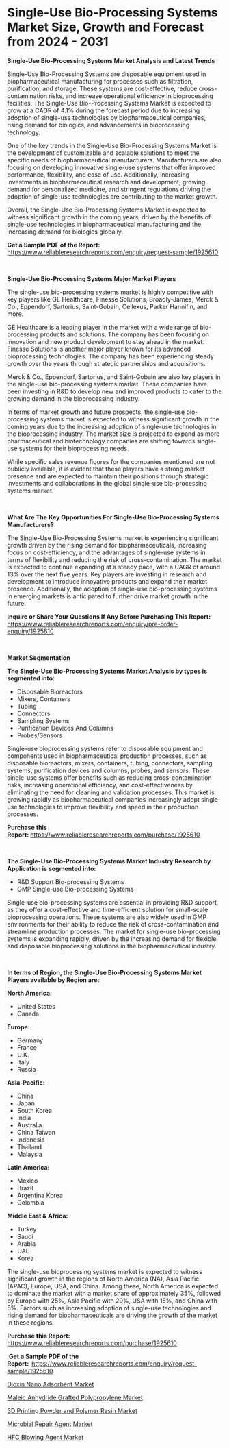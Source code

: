 <p><h1>Single-Use Bio-Processing Systems Market Size, Growth and Forecast from 2024 - 2031</h1></p><p><strong>Single-Use Bio-Processing Systems Market Analysis and Latest Trends</strong></p>
<p><p>Single-Use Bio-Processing Systems are disposable equipment used in biopharmaceutical manufacturing for processes such as filtration, purification, and storage. These systems are cost-effective, reduce cross-contamination risks, and increase operational efficiency in bioprocessing facilities. The Single-Use Bio-Processing Systems Market is expected to grow at a CAGR of 4.1% during the forecast period due to increasing adoption of single-use technologies by biopharmaceutical companies, rising demand for biologics, and advancements in bioprocessing technology.</p><p>One of the key trends in the Single-Use Bio-Processing Systems Market is the development of customizable and scalable solutions to meet the specific needs of biopharmaceutical manufacturers. Manufacturers are also focusing on developing innovative single-use systems that offer improved performance, flexibility, and ease of use. Additionally, increasing investments in biopharmaceutical research and development, growing demand for personalized medicine, and stringent regulations driving the adoption of single-use technologies are contributing to the market growth.</p><p>Overall, the Single-Use Bio-Processing Systems Market is expected to witness significant growth in the coming years, driven by the benefits of single-use technologies in biopharmaceutical manufacturing and the increasing demand for biologics globally.</p></p>
<p><strong>Get a Sample PDF of the Report:&nbsp;</strong> <a href="https://www.reliableresearchreports.com/enquiry/request-sample/1925610">https://www.reliableresearchreports.com/enquiry/request-sample/1925610</a></p>
<p>&nbsp;</p>
<p><strong>Single-Use Bio-Processing Systems Major Market Players</strong></p>
<p><p>The single-use bio-processing systems market is highly competitive with key players like GE Healthcare, Finesse Solutions, Broadly-James, Merck & Co., Eppendorf, Sartorius, Saint-Gobain, Cellexus, Parker Hannifin, and more. </p><p>GE Healthcare is a leading player in the market with a wide range of bio-processing products and solutions. The company has been focusing on innovation and new product development to stay ahead in the market. Finesse Solutions is another major player known for its advanced bioprocessing technologies. The company has been experiencing steady growth over the years through strategic partnerships and acquisitions.</p><p>Merck & Co., Eppendorf, Sartorius, and Saint-Gobain are also key players in the single-use bio-processing systems market. These companies have been investing in R&D to develop new and improved products to cater to the growing demand in the bioprocessing industry. </p><p>In terms of market growth and future prospects, the single-use bio-processing systems market is expected to witness significant growth in the coming years due to the increasing adoption of single-use technologies in the bioprocessing industry. The market size is projected to expand as more pharmaceutical and biotechnology companies are shifting towards single-use systems for their bioprocessing needs.</p><p>While specific sales revenue figures for the companies mentioned are not publicly available, it is evident that these players have a strong market presence and are expected to maintain their positions through strategic investments and collaborations in the global single-use bio-processing systems market.</p></p>
<p>&nbsp;</p>
<p><strong>What Are The Key Opportunities For Single-Use Bio-Processing Systems Manufacturers?</strong></p>
<p><p>The Single-Use Bio-Processing Systems market is experiencing significant growth driven by the rising demand for biopharmaceuticals, increasing focus on cost-efficiency, and the advantages of single-use systems in terms of flexibility and reducing the risk of cross-contamination. The market is expected to continue expanding at a steady pace, with a CAGR of around 13% over the next five years. Key players are investing in research and development to introduce innovative products and expand their market presence. Additionally, the adoption of single-use bio-processing systems in emerging markets is anticipated to further drive market growth in the future.</p></p>
<p><strong>Inquire or Share Your Questions If Any Before Purchasing This Report:</strong> <a href="https://www.reliableresearchreports.com/enquiry/pre-order-enquiry/1925610">https://www.reliableresearchreports.com/enquiry/pre-order-enquiry/1925610</a></p>
<p>&nbsp;</p>
<p><strong>Market Segmentation</strong></p>
<p><strong>The Single-Use Bio-Processing Systems Market Analysis by types is segmented into:</strong></p>
<p><ul><li>Disposable Bioreactors</li><li>Mixers, Containers</li><li>Tubing</li><li>Connectors</li><li>Sampling Systems</li><li>Purification Devices And Columns</li><li>Probes/Sensors</li></ul></p>
<p><p>Single-use bioprocessing systems refer to disposable equipment and components used in biopharmaceutical production processes, such as disposable bioreactors, mixers, containers, tubing, connectors, sampling systems, purification devices and columns, probes, and sensors. These single-use systems offer benefits such as reducing cross-contamination risks, increasing operational efficiency, and cost-effectiveness by eliminating the need for cleaning and validation processes. This market is growing rapidly as biopharmaceutical companies increasingly adopt single-use technologies to improve flexibility and speed in their production processes.</p></p>
<p><strong>Purchase this Report:&nbsp;</strong><a href="https://www.reliableresearchreports.com/purchase/1925610">https://www.reliableresearchreports.com/purchase/1925610</a></p>
<p>&nbsp;</p>
<p><strong>The Single-Use Bio-Processing Systems Market Industry Research by Application is segmented into:</strong></p>
<p><ul><li>R&D Support Bio-processing Systems</li><li>GMP Single-use Bio-processing Systems</li></ul></p>
<p><p>Single-use bio-processing systems are essential in providing R&D support, as they offer a cost-effective and time-efficient solution for small-scale bioprocessing operations. These systems are also widely used in GMP environments for their ability to reduce the risk of cross-contamination and streamline production processes. The market for single-use bio-processing systems is expanding rapidly, driven by the increasing demand for flexible and disposable bioprocessing solutions in the biopharmaceutical industry.</p></p>
<p>&nbsp;</p>
<p><strong>In terms of Region, the Single-Use Bio-Processing Systems Market Players available by Region are:</strong></p>
<p>
    <p> <strong> North America: </strong>
        <ul>
            <li>United States</li>
            <li>Canada</li>
        </ul>
        </p> 
    <p> <strong> Europe: </strong>
        <ul>
            <li>Germany</li>
            <li>France</li>
            <li>U.K.</li>
            <li>Italy</li>
            <li>Russia</li>
        </ul>
        </p> 
    <p> <strong> Asia-Pacific: </strong>
        <ul>
            <li>China</li>
            <li>Japan</li>
            <li>South Korea</li>
            <li>India</li>
            <li>Australia</li>
            <li>China Taiwan</li>
            <li>Indonesia</li>
            <li>Thailand</li>
            <li>Malaysia</li>
        </ul>
        </p> 
    <p> <strong> Latin America: </strong>
        <ul>
            <li>Mexico</li>
            <li>Brazil</li>
            <li>Argentina Korea</li>
            <li>Colombia</li>
        </ul>
        </p> 
    <p> <strong> Middle East & Africa: </strong>
        <ul>
            <li>Turkey</li>
            <li>Saudi</li>
            <li>Arabia</li>
            <li>UAE</li>
            <li>Korea</li>
        </ul>
    </p>
    </p>
<p><p>The single-use bioprocessing systems market is expected to witness significant growth in the regions of North America (NA), Asia Pacific (APAC), Europe, USA, and China. Among these, North America is expected to dominate the market with a market share of approximately 35%, followed by Europe with 25%, Asia Pacific with 20%, USA with 15%, and China with 5%. Factors such as increasing adoption of single-use technologies and rising demand for biopharmaceuticals are driving the growth of the market in these regions.</p></p>
<p><strong>Purchase this Report: </strong><a href="https://www.reliableresearchreports.com/purchase/1925610">https://www.reliableresearchreports.com/purchase/1925610</a></p>
<p>&nbsp;<strong>Get a Sample PDF of the Report:&nbsp;&nbsp;</strong><a href="https://www.reliableresearchreports.com/enquiry/request-sample/1925610">https://www.reliableresearchreports.com/enquiry/request-sample/1925610</a></p>
<p><strong></strong></p>
<p><p><a href="https://crocus-run-b5a.notion.site/Global-Dioxin-Nano-Adsorbent-Market-by-Types-Applications-and-Major-Players-with-Regional-Growth--5286fd1fad6b4e2ca8b2f28e1c082d8e">Dioxin Nano Adsorbent Market</a></p><p><a href="https://view.publitas.com/reportprime-1/maleic-anhydride-grafted-polypropylene-market-research-report-reveals-the-latest-trends-and-opportunities-of-this-market-for-period-from-2024-2031/">Maleic Anhydride Grafted Polypropylene Market</a></p><p><a href="https://metal-farmhouse-e95.notion.site/3D-Printing-Powder-and-Polymer-Resin-Market-Provides-a-Comprehensive-Analysis-Including-a-Macro-Over-0dab7a81b0e64218b157703adb8b7228">3D Printing Powder and Polymer Resin Market</a></p><p><a href="https://gratis-rainforest-2ca.notion.site/Microbial-Repair-Agent-Market-Growth-Market-Trends-COVID-19-Impact-and-Forecasts-for-period-from--25d079771c8a435d87dc7142791256d6">Microbial Repair Agent Market</a></p><p><a href="https://view.publitas.com/reportprime-1/hfc-blowing-agent-market-provides-a-comprehensive-analysis-including-a-macro-overview-of-the-market-as-well-as-micro-details-such-as-market-size-and-competitive-landscape/">HFC Blowing Agent Market</a></p></p>
